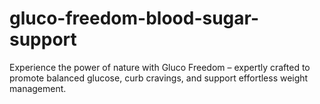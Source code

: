 # gluco-freedom-blood-sugar-support
Experience the power of nature with Gluco Freedom – expertly crafted to promote balanced glucose, curb cravings, and support effortless weight management.
